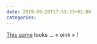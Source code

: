 ```yaml
---
date: 2019-09-20T17:53:33+02:00
categories:
---
```

[This game](https://twitter.com/house_house_/status/1174822313193115648) looks ... « oink » !
